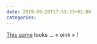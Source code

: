 ```yaml
---
date: 2019-09-20T17:53:33+02:00
categories:
---
```

[This game](https://twitter.com/house_house_/status/1174822313193115648) looks ... « oink » !
